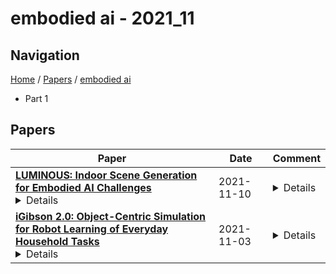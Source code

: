 # embodied ai - 2021_11

## Navigation

[Home](https://lixin97.github.io/arXivRadar) / [Papers](https://lixin97.github.io/arXivRadar/papers) / [embodied ai](https://lixin97.github.io/arXivRadar/papers/embodied_ai)

- Part 1

## Papers

| **Paper** | **Date** | **Comment** |
| --- | --- | --- |
| **[LUMINOUS: Indoor Scene Generation for Embodied AI Challenges](http://arxiv.org/abs/2111.05527v1)**<details>Learning-based methods for training embodied agents typically require a large number of high-quality scenes that contain realistic layouts and support meaningful interactions. However, current simulators for Embodied AI (EAI) challenges only provide simulated indoor scenes with a limited number of layouts. This paper presents Luminous, the first research framework that employs state-of-the-art indoor scene synthesis algorithms to generate large-scale simulated scenes for Embodied AI challenges. Further, we automatically and quantitatively evaluate the quality of generated indoor scenes via their ability to support complex household tasks. Luminous incorporates a novel scene generation algorithm (Constrained Stochastic Scene Generation (CSSG)), which achieves competitive performance with human-designed scenes. Within Luminous, the EAI task executor, task instruction generation module, and video rendering toolkit can collectively generate a massive multimodal dataset of new scenes for the training and evaluation of Embodied AI agents. Extensive experimental results demonstrate the effectiveness of the data generated by Luminous, enabling the comprehensive assessment of embodied agents on generalization and robustness.</details> | 2021-11-10 | <details>2021 paper, Amazon</details> |
| **[iGibson 2.0: Object-Centric Simulation for Robot Learning of Everyday Household Tasks](http://arxiv.org/abs/2108.03272v4)**<details>Recent research in embodied AI has been boosted by the use of simulation environments to develop and train robot learning approaches. However, the use of simulation has skewed the attention to tasks that only require what robotics simulators can simulate: motion and physical contact. We present iGibson 2.0, an open-source simulation environment that supports the simulation of a more diverse set of household tasks through three key innovations. First, iGibson 2.0 supports object states, including temperature, wetness level, cleanliness level, and toggled and sliced states, necessary to cover a wider range of tasks. Second, iGibson 2.0 implements a set of predicate logic functions that map the simulator states to logic states like Cooked or Soaked. Additionally, given a logic state, iGibson 2.0 can sample valid physical states that satisfy it. This functionality can generate potentially infinite instances of tasks with minimal effort from the users. The sampling mechanism allows our scenes to be more densely populated with small objects in semantically meaningful locations. Third, iGibson 2.0 includes a virtual reality (VR) interface to immerse humans in its scenes to collect demonstrations. As a result, we can collect demonstrations from humans on these new types of tasks, and use them for imitation learning. We evaluate the new capabilities of iGibson 2.0 to enable robot learning of novel tasks, in the hope of demonstrating the potential of this new simulator to support new research in embodied AI. iGibson 2.0 and its new dataset are publicly available at http://svl.stanford.edu/igibson/.</details> | 2021-11-03 | <details>Accepted at Conference on Robot Learning (CoRL) 2021. Project website: http://svl.stanford.edu/igibson/</details> |
